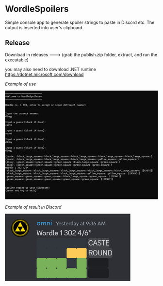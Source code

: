 # WordleSpoilers
Simple console app to generate spoiler strings to paste in Discord etc.
The output is inserted into user's clipboard.

## Release
Download in releases --->
(grab the publish.zip folder, extract, and run the executable)

you may also need to download .NET runtime
https://dotnet.microsoft.com/download

*Example of use*

![Example image](WordleSpoilers/assets/example.png)

*Example of result in Discord*

![Discord example image](WordleSpoilers/assets/discord_example.png)

